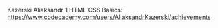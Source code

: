 Kazerski Aliaksandr 1
HTML CSS Basics: https://www.codecademy.com/users/AliaksandrKazerski/achievements